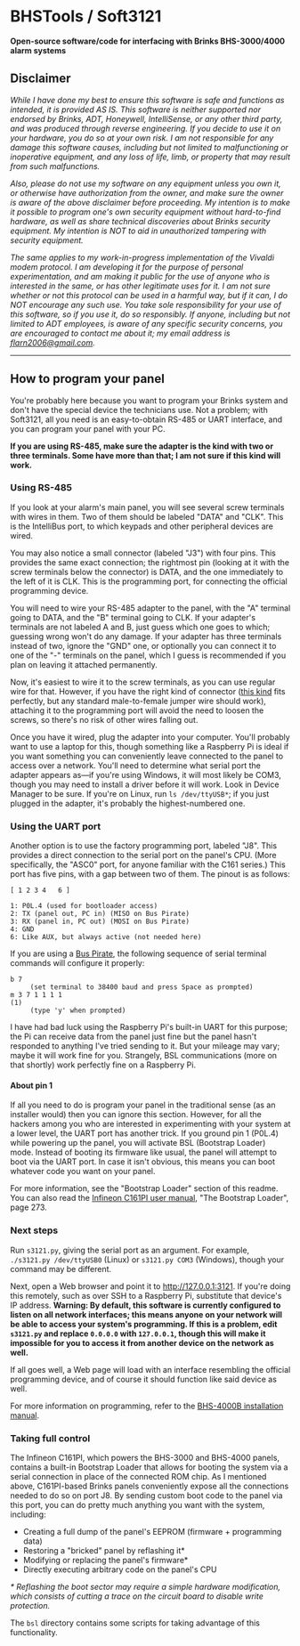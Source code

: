 # BHSTools / Soft3121

**Open-source software/code for interfacing with Brinks BHS-3000/4000 alarm systems**

## Disclaimer

*While I have done my best to ensure this software is safe and functions as intended, it is provided AS IS. This software is neither supported nor endorsed by Brinks, ADT, Honeywell, IntelliSense, or any other third party, and was produced through reverse engineering. If you decide to use it on your hardware, you do so at your own risk. I am not responsible for any damage this software causes, including but not limited to malfunctioning or inoperative equipment, and any loss of life, limb, or property that may result from such malfunctions.*

*Also, please do not use my software on any equipment unless you own it, or otherwise have authorization from the owner, and make sure the owner is aware of the above disclaimer before proceeding. My intention is to make it possible to program one's own security equipment without hard-to-find hardware, as well as share technical discoveries about Brinks security equipment. My intention is NOT to aid in unauthorized tampering with security equipment.*

*The same applies to my work-in-progress implementation of the Vivaldi modem protocol. I am developing it for the purpose of personal experimentation, and am making it public for the use of anyone who is interested in the same, or has other legitimate uses for it. I am not sure whether or not this protocol can be used in a harmful way, but if it can, I do NOT encourage any such use. You take sole responsibility for your use of this software, so if you use it, do so responsibly. If anyone, including but not limited to ADT employees, is aware of any specific security concerns, you are encouraged to contact me about it; my email address is flarn2006@gmail.com.*

----

## How to program your panel

You're probably here because you want to program your Brinks system and don't have the special device the technicians use. Not a problem; with Soft3121, all you need is an easy-to-obtain RS-485 or UART interface, and you can program your panel with your PC.

**If you are using RS-485, make sure the adapter is the kind with two or three terminals. Some have more than that; I am not sure if this kind will work.**

### Using RS-485

If you look at your alarm's main panel, you will see several screw terminals with wires in them. Two of them should be labeled "DATA" and "CLK". This is the IntelliBus port, to which keypads and other peripheral devices are wired.

You may also notice a small connector (labeled "J3") with four pins. This provides the same exact connection; the rightmost pin (looking at it with the screw terminals below the connector) is DATA, and the one immediately to the left of it is CLK. This is the programming port, for connecting the official programming device.

You will need to wire your RS-485 adapter to the panel, with the "A" terminal going to DATA, and the "B" terminal going to CLK. If your adapter's terminals are not labeled A and B, just guess which one goes to which; guessing wrong won't do any damage. If your adapter has three terminals instead of two, ignore the "GND" one, or optionally you can connect it to one of the "-" terminals on the panel, which I guess is recommended if you plan on leaving it attached permanently.

Now, it's easiest to wire it to the screw terminals, as you can use regular wire for that. However, if you have the right kind of connector ([this kind](https://www.allelectronics.com/item/con-244/4-pin-connector-w/header-0.10/1.html) fits perfectly, but any standard male-to-female jumper wire should work), attaching it to the programming port will avoid the need to loosen the screws, so there's no risk of other wires falling out.

Once you have it wired, plug the adapter into your computer. You'll probably want to use a laptop for this, though something like a Raspberry Pi is ideal if you want something you can conveniently leave connected to the panel to access over a network. You'll need to determine what serial port the adapter appears as—if you're using Windows, it will most likely be COM3, though you may need to install a driver before it will work. Look in Device Manager to be sure. If you're on Linux, run `ls /dev/ttyUSB*`; if you just plugged in the adapter, it's probably the highest-numbered one.

### Using the UART port

Another option is to use the factory programming port, labeled "J8". This provides a direct connection to the serial port on the panel's CPU. (More specifically, the "ASC0" port, for anyone familiar with the C161 series.) This port has five pins, with a gap between two of them. The pinout is as follows:

    [ 1 2 3 4   6 ]

	1: P0L.4 (used for bootloader access)
	2: TX (panel out, PC in) (MISO on Bus Pirate)
	3: RX (panel in, PC out) (MOSI on Bus Pirate)
	4: GND
	6: Like AUX, but always active (not needed here)

If you are using a [Bus Pirate](http://dangerousprototypes.com/docs/Bus_Pirate), the following sequence of serial terminal commands will configure it properly:

	b 7
	     (set terminal to 38400 baud and press Space as prompted)
    m 3 7 1 1 1 1
	(1)
	     (type 'y' when prompted)

I have had bad luck using the Raspberry Pi's built-in UART for this purpose; the Pi can receive data from the panel just fine but the panel hasn't responded to anything I've tried sending to it. But your mileage may vary; maybe it will work fine for you. Strangely, BSL communications (more on that shortly) work perfectly fine on a Raspberry Pi.

#### About pin 1

If all you need to do is program your panel in the traditional sense (as an installer would) then you can ignore this section. However, for all the hackers among you who are interested in experimenting with your system at a lower level, the UART port has another trick. If you ground pin 1 (P0L.4) while powering up the panel, you will activate BSL (Bootstrap Loader) mode. Instead of booting its firmware like usual, the panel will attempt to boot via the UART port. In case it isn't obvious, this means you can boot whatever code you want on your panel.

For more information, see the "Bootstrap Loader" section of this readme. You can also read the [Infineon C161PI user manual](http://www.keil.com/dd/docs/datashts/infineon/c161pi_um.pdf), "The Bootstrap Loader", page 273.

### Next steps

Run `s3121.py`, giving the serial port as an argument. For example, `./s3121.py /dev/ttyUSB0` (Linux) or `s3121.py COM3` (Windows), though your command may be different.

Next, open a Web browser and point it to http://127.0.0.1:3121. If you're doing this remotely, such as over SSH to a Raspberry Pi, substitute that device's IP address. **Warning: By default, this software is currently configured to listen on all network interfaces; this means anyone on your network will be able to access your system's programming. If this is a problem, edit `s3121.py` and replace `0.0.0.0` with `127.0.0.1`, though this will make it impossible for you to access it from another device on the network as well.**

If all goes well, a Web page will load with an interface resembling the official programming device, and of course it should function like said device as well.

For more information on programming, refer to the [BHS-4000B installation manual](http://alpha.adt.com/content/dam/sop/sop/Product%20Knowledge/PanelPDFs/Install_Programming_Manual_4000B.pdf).

### Taking full control

The Infineon C161PI, which powers the BHS-3000 and BHS-4000 panels, contains a built-in Bootstrap Loader that allows for booting the system via a serial connection in place of the connected ROM chip. As I mentioned above, C161PI-based Brinks panels conveniently expose all the connections needed to do so on port J8. By sending custom boot code to the panel via this port, you can do pretty much anything you want with the system, including:

* Creating a full dump of the panel's EEPROM (firmware + programming data)
* Restoring a "bricked" panel by reflashing it*
* Modifying or replacing the panel's firmware*
* Directly executing arbitrary code on the panel's CPU

*\* Reflashing the boot sector may require a simple hardware modification, which consists of cutting a trace on the circuit board to disable write protection.*

The `bsl` directory contains some scripts for taking advantage of this functionality.
